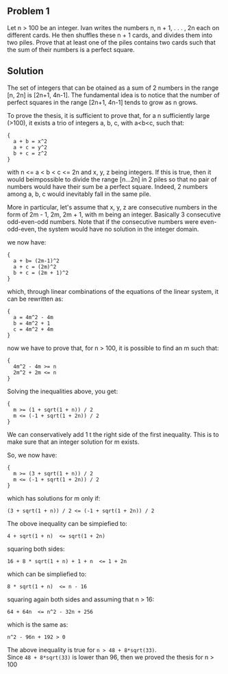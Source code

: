 ## Problem 1
Let n > 100 be an integer. Ivan writes the numbers n, n + 1, . . . , 2n each on different
cards. He then shuffles these n + 1 cards, and divides them into two piles. Prove that at least one of
the piles contains two cards such that the sum of their numbers is a perfect square.


## Solution

The set of integers that can be otained as a sum of 2 numbers in the range [n, 2n] is [2n+1, 4n-1].
The fundamental idea is to notice that the number of perfect squares in the range [2n+1, 4n-1] tends to grow as n grows.

To prove the thesis, it is sufficient to prove that, for a n sufficiently large (>100), it exists a trio of integers a, b, c, with a<b<c, such that:

```
{  
  a + b = x^2  
  a + c = y^2  
  b + c = z^2  
}
```

with
n <= a < b < c <= 2n and x, y, z being integers.
If this is true, then it would beimpossible to divide the range [n...2n] in 2 piles so that no pair of numbers would have their sum be a perfect square. Indeed, 2 numbers among a, b, c would inevitably fall in the same pile.

More in particular, let's assume that x, y, z are consecutive numbers in the form of 2m - 1, 2m, 2m + 1, with m being an integer.
Basically 3 consecutive odd-even-odd numbers. Note that if the consecutive numbers were even-odd-even, the system would have no solution in the integer domain. 

we now have:

```
{
  a + b= (2m-1)^2  
  a + c = (2m)^2  
  b + c = (2m + 1)^2 
}
```

which, through linear combinations of the equations of the linear system, it can be rewritten as:

```
{  
  a = 4m^2 - 4m  
  b = 4m^2 + 1  
  c = 4m^2 + 4m  
}
```

now we have to prove that, for n > 100, it is possible to find an m such that:

```
{
  4m^2 - 4m >= n  
  2m^2 + 2m <= n  
}
```

Solving the inequalities above, you get:

```
{
  m >= (1 + sqrt(1 + n)) / 2  
  m <= (-1 + sqrt(1 + 2n)) / 2  
}
```

We can conservatively add 1 t the right side of the first inequality. This is to make sure that an integer solution for m exists.

So, we now have:

```
{
  m >= (3 + sqrt(1 + n)) / 2  
  m <= (-1 + sqrt(1 + 2n)) / 2  
}
```

which has solutions for m only if:

```
(3 + sqrt(1 + n)) / 2 <= (-1 + sqrt(1 + 2n)) / 2  
```

The obove inequality can be simpiefied to:

```
4 + sqrt(1 + n)  <= sqrt(1 + 2n)  
```

squaring both sides:

```
16 + 8 * sqrt(1 + n) + 1 + n  <= 1 + 2n  
```

which can be simpliefied to:

```
8 * sqrt(1 + n)  <= n - 16  
```

squaring again both sides and assuming that n > 16:

```
64 + 64n  <= n^2 - 32n + 256  
```

which is the same as:

```
n^2 - 96n + 192 > 0  
```

The above inequality is true for `n > 48 + 8*sqrt(33)`.  
Since `48 + 8*sqrt(33)` is lower than 96, then we proved the thesis for n > 100
